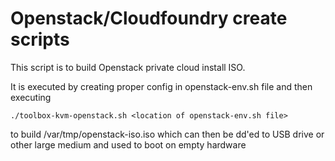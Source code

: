 # Openstack/Cloudfoundry create scripts

This script is to build Openstack private cloud install ISO.  

It is executed by creating proper config in openstack-env.sh file and then executing 

    ./toolbox-kvm-openstack.sh <location of openstack-env.sh file>

to build /var/tmp/openstack-iso.iso which can then be dd'ed to USB drive or other large medium and used to boot on empty hardware
